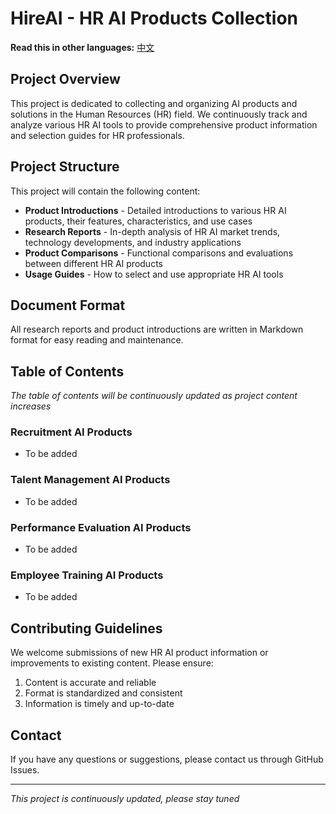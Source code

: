 # HireAI - HR AI Products Collection

**Read this in other languages:** [中文](README-zh.md)

## Project Overview

This project is dedicated to collecting and organizing AI products and solutions in the Human Resources (HR) field. We continuously track and analyze various HR AI tools to provide comprehensive product information and selection guides for HR professionals.

## Project Structure

This project will contain the following content:

- **Product Introductions** - Detailed introductions to various HR AI products, their features, characteristics, and use cases
- **Research Reports** - In-depth analysis of HR AI market trends, technology developments, and industry applications
- **Product Comparisons** - Functional comparisons and evaluations between different HR AI products
- **Usage Guides** - How to select and use appropriate HR AI tools

## Document Format

All research reports and product introductions are written in Markdown format for easy reading and maintenance.

## Table of Contents

*The table of contents will be continuously updated as project content increases*

### Recruitment AI Products
- To be added

### Talent Management AI Products
- To be added

### Performance Evaluation AI Products
- To be added

### Employee Training AI Products
- To be added

## Contributing Guidelines

We welcome submissions of new HR AI product information or improvements to existing content. Please ensure:
1. Content is accurate and reliable
2. Format is standardized and consistent
3. Information is timely and up-to-date

## Contact

If you have any questions or suggestions, please contact us through GitHub Issues.

---

*This project is continuously updated, please stay tuned*